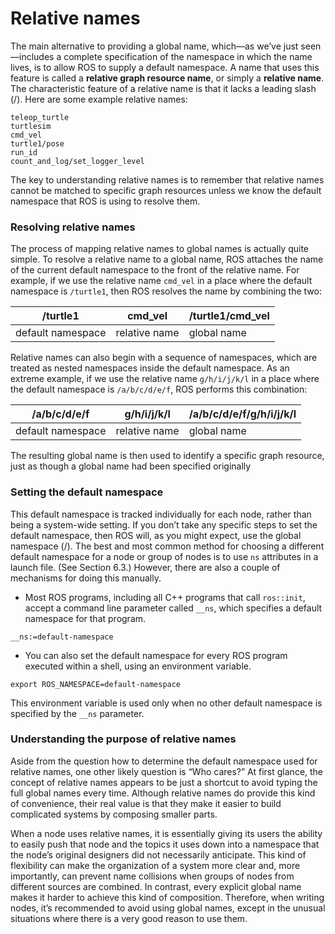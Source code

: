 # Relative names

The main alternative to providing a global name, which—as we’ve just seen—includes a complete specification 
of the namespace in which the name lives, is to allow ROS to supply a default namespace. A name that uses 
this feature is called a **relative graph resource name**, or simply a **relative name**. The characteristic 
feature of a relative name is that it lacks a leading slash (/). Here are some example relative names:

```
teleop_turtle 
turtlesim 
cmd_vel 
turtle1/pose 
run_id 
count_and_log/set_logger_level
```

The key to understanding relative names is to remember that relative names cannot be matched to specific graph 
resources unless we know the default namespace that ROS is using to resolve them.

### Resolving relative names
The process of mapping relative names to global names is actually quite simple. 
To resolve a relative name to a global name, ROS attaches the name of the current default namespace to the front 
of the relative name. For example, if we use the relative name `cmd_vel` in a place where the default namespace 
is `/turtle1`, then ROS resolves the name by combining the two:

| /turtle1     | cmd_vel    | /turtle1/cmd_vel  |
| ------------- | ------------ | ------------------ |
| default namespace | relative name  | global name |

Relative names can also begin with a sequence of namespaces, which are treated as nested namespaces inside the 
default namespace. As an extreme example, if we use the relative name `g/h/i/j/k/l` in a place where the default 
namespace is `/a/b/c/d/e/f`, ROS performs this combination:


| /a/b/c/d/e/f     | g/h/i/j/k/l    | /a/b/c/d/e/f/g/h/i/j/k/l  |
| ------------- | ------------ | ------------------ |
| default namespace | relative name  | global name |

The resulting global name is then used to identify a specific graph resource, just as though a global name had been 
specified originally

### Setting the default namespace
This default namespace is tracked individually for each node, rather than being a 
system-wide setting. If you don’t take any specific steps to set the default namespace, then ROS will, as you might 
expect, use the global namespace (/). The best and most common method for choosing a different default namespace for 
a node or group of nodes is to use `ns` attributes in a launch file. (See Section 6.3.) However, there are also a 
couple of mechanisms for doing this manually.

- Most ROS programs, including all C++ programs that call `ros::init`, accept a command line parameter called `__ns`, 
which specifies a default namespace for that program.

```
__ns:=default-namespace
```

- You can also set the default namespace for every ROS program executed within a shell, using an environment variable.

```
export ROS_NAMESPACE=default-namespace
```

This environment variable is used only when no other default namespace is specified by the `__ns` parameter.

### Understanding the purpose of relative names
Aside from the question how to determine the default namespace used for 
relative names, one other likely question is “Who cares?” At first glance, the concept of relative names appears to be 
just a shortcut to avoid typing the full global names every time. Although relative names do provide this kind of 
convenience, their real value is that they make it easier to build complicated systems by composing smaller parts. 

When a node uses relative names, it is essentially giving its users the ability to easily push that node and the 
topics it uses down into a namespace that the node’s original designers did not necessarily anticipate. This kind 
of flexibility can make the organization of a system more clear and, more importantly, can prevent name collisions 
when groups of nodes from different sources are combined. In contrast, every explicit global name makes it harder 
to achieve this kind of composition. Therefore, when writing nodes, it’s recommended to avoid using global names, 
except in the unusual situations where there is a very good reason to use them.
